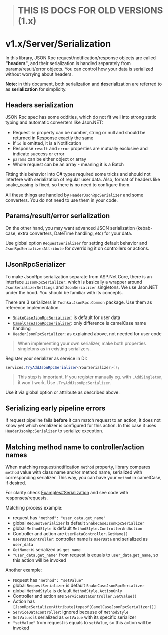 > # **THIS IS DOCS FOR OLD VERSIONS (1.x)**

# v1.x/Server/Serialization

In this library, JSON Rpc request/notification/response objects are called **"headers"**, and their serialization is
handled separately from params/result/error objects. You can control how your data is serialized without worrying about headers.

**Note:** in this document, both serialization and **de**serialization are referred to as **serialization** for simplicity.

## Headers serialization

JSON Rpc spec has some oddities, which do not fit well into strong static typing and automatic converters like Json.NET:

* Request `id` property can be number, string or null and should be returned in Response exactly the same 
* If `id` is omitted, it is a Notification
* Response `result` and `error` properties are mutually exclusive and indicate success or error
* `params` can be either object or array
* Whole request can be an array - meaning it is a Batch

Fitting this behavior into C# types required some tricks and should not interfere with serialization of regular user data.
Also, format of headers like snake_casing is fixed, so there is no need to configure them.

All these things are handled by `HeaderJsonRpcSerializer` and some converters. You do not need to use them in your code.

## Params/result/error serialization

On the other hand, you may want advanced JSON serialization (kebab-case, extra converters, DateTime handling, etc) for your data.

Use global option `RequestSerializer` for setting default behavior and `JsonRpcSerializerAttribute` for overriding it on controllers or actions.

## IJsonRpcSerializer

To make JsonRpc serialization separate from ASP.Net Core, there is an interface `IJsonRpcSerializer`.
which is basically a wrapper around `JsonSerializerSettings` and `JsonSerializer` singletons.
We use Json.NET under the hood. You should be familiar with its concepts. 

There are 3 serializers in `Tochka.JsonRpc.Common` package. Use them as reference implementation.

* [`SnakeCaseJsonRpcSerializer`](https://github.com/tochka-public/Tochka.JsonRpc/blob/master/src/Tochka.JsonRpc.Common/Serializers/SnakeCaseRpcSerializer.cs): is default for user data
* [`CamelCaseJsonRpcSerializer`](https://github.com/tochka-public/Tochka.JsonRpc/blob/master/src/Tochka.JsonRpc.Common/Serializers/CamelCaseRpcSerializer.cs): only difference is camelCase name handling
* `HeaderJsonRpcSerializer`: as explained above, not needed for user code

> When implementing your own serializer, make both properties singletons as in existing serializers.

Register your serializer as service in DI:

```cs
services.TryAddJsonRpcSerializer<YourSerializer>();
```

> This step is important. If you register manually eg. with `.AddSingleton`, it won't work. Use `.TryAddJsonRpcSerializer`.

Use it via global option or attribute as described above.


## Serializing early pipeline errors

If request pipeline fails **before** it can match request to an action, it does not know yet which serializer is configured for this action.
In this case it uses `HeaderJsonRpcSerializer` to serialize exception.

## Matching method name to controller/action names

When matching request/notification `method` property,
library compares `method` value with class name and/or method name, serialized with corresponding serializer.
This way, you can have your `method` in camelCase, if desired.

For clarity check [Examples#Serialization](examples?id=serialization) and see code with responses/requests.

Matching process example:

* request has `"method": "user_data.get_name"`
* global `RequestSerializer` is default `SnakeCaseJsonRpcSerializer`
* global `MethodStyle` is default `MethodStyle.ControllerAndAction`
* Controller and action are `UserDataController.GetName()`
* `UserDataController`: controller name is `UserData` and serialized as `user_data`
* `GetName`: is serialized as `get_name`
* `"user_data.get_name"` from request is equals to `user_data`.`get_name`, so this action will be invoked

Another example:

* request has `"method": "setValue"`
* global `RequestSerializer` is default `SnakeCaseJsonRpcSerializer`
* global `MethodStyle` is default `MethodStyle.ActionOnly`
* Controller and action are `ServiceDataController.SetValue()`
* Action has `[JsonRpcSerializerAttribute(typeof(CamelCaseJsonRpcSerializer))]`
* `ServiceDataController`: ignored because of `MethodStyle`
* `SetValue`: is serialized as `setValue` with its specific serializer
* `"setValue"` from request is equals to `setValue`, so this action will be invoked
